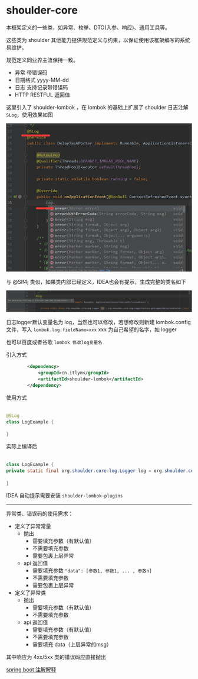 # shoulder-core

本框架定义的一些类，如异常、枚举、DTO(入参、响应)、通用工具等。

这些类为 shoulder 其他能力提供规范定义与约束，以保证使用该框架编写的系统易维护。

规范定义同业界主流保持一致。

- 异常 带错误码
- 日期格式 yyyy-MM-dd
- 日志 支持记录带错误码
- HTTP RESTFUL 返回值

这里引入了 shoulder-lombok ，在 lombok 的基础上扩展了 shoulder 日志注解 `SLog`，使用效果如图

![@SLog示例](shoulder-lombok-SLog.png)

与 @Slf4j 类似，如果类内部已经定义，IDEA也会有提示，生成完整的类名如下

![@SLog实例2](shoulder-lombok-Logger.png)

日志logger默认变量名为 log，当然也可以修改，若想修改则新建 lombok.config 文件，写入 `lombok.log.fieldName=xxx` xxx 为自己希望的名字，如 logger

也可以百度或者谷歌 `lombok 修改log变量名`

引入方式
```xml
        <dependency>
            <groupId>cn.itlym</groupId>
            <artifactId>shoulder-lombok</artifactId>
        </dependency>

```

使用方式

```java

@SLog
class LogExample {

}
```

实际上编译后


```java

class LogExample {
private static final org.shoulder.core.log.Logger log = org.shoulder.core.log.LoggerFactory.getLogger(LogExample.class);

}
```

IDEA 自动提示需要安装 `shoulder-lombok-plugins`


---

异常类、错误码的使用需求：

- 定义了异常常量
    - 抛出
        - 需要填充参数（有默认值）
        - 不需要填充参数
        - 需要包裹上层异常
    - api 返回值
        - 需要填充参数 `"data": [参数1, 参数1, ... , 参数n]`
        - 不需要填充参数
        - 需要包裹上层异常
- 定义了异常类
    - 抛出
        - 需要填充参数（有默认值）
        - 不需要填充参数
    - api 返回值
        - 需要填充参数（有默认值）
        - 不需要填充参数
        - 需要填充 data（上层异常的msg）

其中响应为 4xx/5xx 类的错误码应直接抛出

[spring boot 注解解释](https://www.cnblogs.com/lovecindywang/p/9846846.html)
